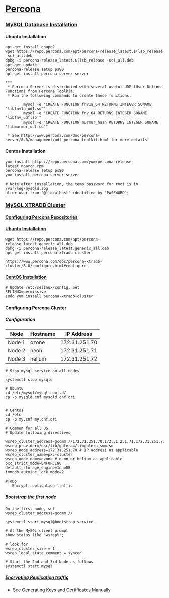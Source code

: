 # [Percona](https://www.percona.com/doc/percona-distribution-mysql/8.0/index.html)

### [MySQL Database Installation](https://www.percona.com/doc/percona-server/8.0/installation/apt_repo.html)

#### Ubuntu Installation
```text
apt-get install gnupg2
wget https://repo.percona.com/apt/percona-release_latest.$(lsb_release -sc)_all.deb
dpkg -i percona-release_latest.$(lsb_release -sc)_all.deb
apt-get update
percona-release setup ps80
apt-get install percona-server-server

***
 * Percona Server is distributed with several useful UDF (User Defined Function) from Percona Toolkit.
 * Run the following commands to create these functions:

        mysql -e "CREATE FUNCTION fnv1a_64 RETURNS INTEGER SONAME 'libfnv1a_udf.so'"
        mysql -e "CREATE FUNCTION fnv_64 RETURNS INTEGER SONAME 'libfnv_udf.so'"
        mysql -e "CREATE FUNCTION murmur_hash RETURNS INTEGER SONAME 'libmurmur_udf.so'"

 * See http://www.percona.com/doc/percona-server/8.0/management/udf_percona_toolkit.html for more details

```

#### Centos Installation
```text
yum install https://repo.percona.com/yum/percona-release-latest.noarch.rpm
percona-release setup ps80
yum install percona-server-server

# Note after installation, the temp password for root is in /var/log/mysqld.log
alter user 'root'@'localhost' identified by 'PASSWORD';
```

### [MySQL XTRADB Cluster](https://www.percona.com/doc/percona-xtradb-cluster/8.0/index.html)

#### [Configuring Percona Repositories](https://www.percona.com/doc/percona-repo-config/percona-release.html#percona-release-usage)

#### [Ubuntu Installation](https://www.percona.com/doc/percona-xtradb-cluster/8.0/install/apt.html#apt)
```text
wget https://repo.percona.com/apt/percona-release_latest.generic_all.deb
dpkg -i percona-release_latest.generic_all.deb
apt-get install percona-xtradb-cluster

https://www.percona.com/doc/percona-xtradb-cluster/8.0/configure.html#configure

```

#### [CentOS Installation](https://www.percona.com/doc/percona-xtradb-cluster/8.0/install/yum.html#yum)
```text
# Update /etc/selinux/config. Set
SELINUX=permissive
sudo yum install percona-xtradb-cluster
```

#### Configuring Percona Cluster
##### Configuration
 Node | Hostname | IP Address   
--- | --- |  ---
Node 1 | ozone  | 172.31.251.70
Node 2 | neon   | 172.31.251.71 
Node 3 | helium | 172.31.251.72

```text
# Stop mysql service on all nodes

systemctl stop mysqld

# Ubuntu
cd /etc/mysql/mysql.conf.d/
cp -p mysqld.cnf mysqld.cnf.ori


# Centos
cd /etc
cp -p my.cnf my.cnf.ori

# Common for all OS
# Update following directives

wsrep_cluster_address=gcomm://172.31.251.70,172.31.251.71,172.31.251.72
wsrep_provider=/usr/lib/galera4/libgalera_smm.so
wsrep_node_address=172.31.251.70 # IP address as applicable
wsrep_cluster_name=pxc-cluster 
wsrep_node_name=ozone # neon or helium as applicable
pxc_strict_mode=ENFORCING
default_storage_engine=InnoDB
innodb_autoinc_lock_mode=2

#ToDo
 - Encrypt replication traffic

```
##### [Bootstrap the first node](https://www.percona.com/doc/percona-xtradb-cluster/8.0/bootstrap.html#bootstrap)
```text
On the first node, set
wsrep_cluster_address=gcomm://

systemctl start mysql@bootstrap.service

# At the MySQL client prompt
show status like 'wsrep%';

# look for 
wsrep_cluster_size = 1
wsrep_local_state_comment = synced

# Start the 2nd and 3rd Node as follows
systemctl start mysql

```


##### [Encrypting Replication traffic](https://www.percona.com/doc/percona-xtradb-cluster/8.0/security/encrypt-traffic.html#encrypt-replication-traffic)
 - See Generating Keys and Certificates Manually






















